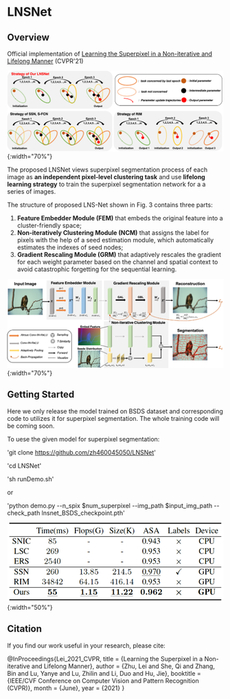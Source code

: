 # LNSNet
## Overview

Official implementation of [Learning the Superpixel in a Non-iterative and Lifelong Manner][arxiv] (CVPR'21)


![avatar](pics/strategy.png){:width="70%"}


The proposed LNSNet views superpixel segmentation process of each image as **an independent pixel-level clustering task** and use **lifelong learning strategy** to train the superpixel segmentation network for a a series of images.

[arxiv]: https://arxiv.org/abs/2103.10681

The structure of proposed LNS-Net shown in Fig. 3 contains three parts: 

1) **Feature Embedder Module (FEM)** that embeds the original feature into a cluster-friendly space; 
2) **Non-iteratively Clustering Module (NCM)** that assigns the label for pixels with the help of a seed estimation module, which automatically estimates
the indexes of seed nodes;
3) **Gradient Rescaling Module (GRM)** that adaptively rescales the gradient for each weight parameter based on the channel and spatial context to avoid catastrophic forgetting
for the sequential learning.


![avatar](pics/structures.png){:width="70%"}


## Getting Started

Here we only release the model trained on BSDS dataset and corresponding code to utilizes it for superpixel segmentation. The whole training code will be coming soon.

To uese the given model for superpixel segmentation:

'git clone https://github.com/zh460045050/LNSNet'

'cd LNSNet'

'sh runDemo.sh'

or

'python demo.py --n_spix $num_superpixel --img_path $input_img_path --check_path lnsnet_BSDS_checkpoint.pth'

![avatar](pics/results.png){:width="50%"}


## Citation

If you find our work useful in your research, please cite:

@InProceedings{Lei_2021_CVPR,
  title = {Learning the Superpixel in a Non-iterative and Lifelong Manner},
  author = {Zhu, Lei and She, Qi and Zhang, Bin and Lu, Yanye and Lu, Zhilin and Li, Duo and Hu, Jie},
  booktitle = {IEEE/CVF Conference on Computer Vision and Pattern Recognition (CVPR)},
  month = {June},
  year = {2021}
}

